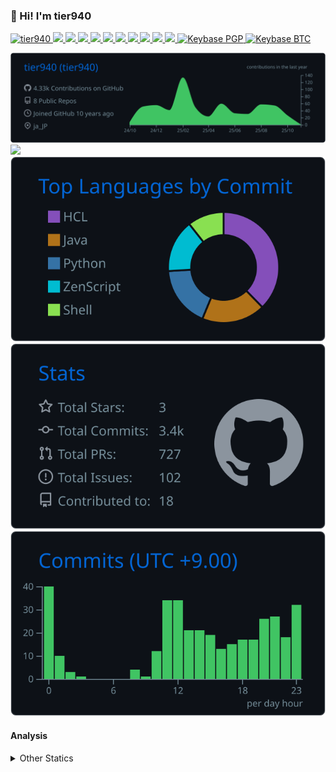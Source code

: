 ### 👋 Hi! I'm tier940

<p align="left"> 
  <a href="https://github.com/tier940/tier940/">
    <img src="https://komarev.com/ghpvc/?username=tier940" alt="tier940" />
  </a>
  <a href="http://twitter.com/tier940">
    <img height="20" src="https://img.shields.io/twitter/follow/tier940?label=Twitter&logo=twitter&style=flat" />
  </a>
  <a href="https://github.com/tier940">
    <img height="20" src="https://img.shields.io/github/followers/tier940?label=follow&logo=github&style=flat" />
  </a>
  <a href="https://www.reddit.com/user/tier940">
    <img height="20" src="https://img.shields.io/reddit/user-karma/combined/tier940?label=Reddit&logo=reddit&style=flat" />
  </a>
  <a href="https://stackoverflow.com/users/17317833/tier940">
    <img height="20" src="https://img.shields.io/stackexchange/stackoverflow/r/17317833?label=StackOverflow&logo=stack-overflow&style=flat" />
  </a>
  <a href="https://zenn.dev/tier940">
    <img height="20" src="https://zenn.badge.nikaera.com/s/tier940/likes" />
  </a>
  <a href="https://zenn.dev/tier940">
    <img height="20" src="https://zenn.badge.nikaera.com/s/tier940/followers" />
  </a>
  <a href="https://zenn.dev/tier940">
    <img height="20" src="https://zenn.badge.nikaera.com/s/tier940/articles" />
  </a>
  <a href="http://qiita.com/tier940">
    <img height="20" src="https://qiita-badge.apiapi.app/s/tier940/posts.svg" />
  </a>
  <a href="http://qiita.com/tier940">
    <img height="20" src="https://qiita-badge.apiapi.app/s/tier940/contributions.svg" />
  </a>
  <a href="https://github.com/tier940/tier940/">
    <img height="20" src="https://github.com/tier940/tier940/actions/workflows/main.yml/badge.svg" />
  </a>
  <a href="https://keybase.io/tier940">
    <img alt="Keybase PGP" src="https://img.shields.io/keybase/pgp/tier940">
  </a>
  <a href="https://keybase.io/tier940">
    <img alt="Keybase BTC" src="https://img.shields.io/keybase/btc/tier940">
  </a>
</p>

[![](https://raw.githubusercontent.com/tier940/tier940/main/profile-summary-card-output/github_dark/0-profile-details.svg)](https://github.com/vn7n24fzkq/github-profile-summary-cards)
[![](https://raw.githubusercontent.com/tier940/tier940/main/profile-summary-card-output/github_dark/1-repos-per-language.svg)](https://github.com/vn7n24fzkq/github-profile-summary-cards) [![](https://raw.githubusercontent.com/tier940/tier940/main/profile-summary-card-output/github_dark/2-most-commit-language.svg)](https://github.com/vn7n24fzkq/github-profile-summary-cards)
[![](https://raw.githubusercontent.com/tier940/tier940/main/profile-summary-card-output/github_dark/3-stats.svg)](https://github.com/vn7n24fzkq/github-profile-summary-cards) [![](https://raw.githubusercontent.com/tier940/tier940/main/profile-summary-card-output/github_dark/4-productive-time.svg)](https://github.com/vn7n24fzkq/github-profile-summary-cards)


#### Analysis
<!-- <img height="150" src="https://github.com/tier940/tier940/blob/master/images/stat.svg" alt="Alternative Text"/> -->

<details>
  <summary>Other Statics</summary>
  <!--START_SECTION:waka-->
![Code Time](http://img.shields.io/badge/Code%20Time-4%2C428%20hrs%2049%20mins-blue)

**🐱 My GitHub Data** 

> 📦 35.0 kB Used in GitHub's Storage 
 > 
> 💼 Opted to Hire
 > 
> 📜 8 Public Repositories 
 > 
> 🔑 5 Private Repositories 
 > 
**I'm an Early 🐤** 

```text
🌞 Morning                2669 commits        ████░░░░░░░░░░░░░░░░░░░░░   16.40 % 
🌆 Daytime                5924 commits        █████████░░░░░░░░░░░░░░░░   36.40 % 
🌃 Evening                5985 commits        █████████░░░░░░░░░░░░░░░░   36.78 % 
🌙 Night                  1695 commits        ███░░░░░░░░░░░░░░░░░░░░░░   10.42 % 
```
📅 **I'm Most Productive on Saturday** 

```text
Monday                   1620 commits        ██░░░░░░░░░░░░░░░░░░░░░░░   09.96 % 
Tuesday                  2648 commits        ████░░░░░░░░░░░░░░░░░░░░░   16.27 % 
Wednesday                2007 commits        ███░░░░░░░░░░░░░░░░░░░░░░   12.33 % 
Thursday                 1689 commits        ███░░░░░░░░░░░░░░░░░░░░░░   10.38 % 
Friday                   2277 commits        ███░░░░░░░░░░░░░░░░░░░░░░   13.99 % 
Saturday                 3044 commits        █████░░░░░░░░░░░░░░░░░░░░   18.71 % 
Sunday                   2988 commits        █████░░░░░░░░░░░░░░░░░░░░   18.36 % 
```


📊 **This Week I Spent My Time On** 

```text
🕑︎ Time Zone: Asia/Tokyo

💬 Programming Languages: 
Other                    36 hrs 5 mins       █████████████████████░░░░   82.98 % 
Java                     4 hrs 31 mins       ███░░░░░░░░░░░░░░░░░░░░░░   10.42 % 
Gradle                   40 mins             ░░░░░░░░░░░░░░░░░░░░░░░░░   01.55 % 
JSON                     38 mins             ░░░░░░░░░░░░░░░░░░░░░░░░░   01.46 % 
Markdown                 28 mins             ░░░░░░░░░░░░░░░░░░░░░░░░░   01.10 % 

🔥 Editors: 
Edge                     35 hrs 20 mins      ████████████████████░░░░░   81.28 % 
IntelliJ IDEA            6 hrs 20 mins       ████░░░░░░░░░░░░░░░░░░░░░   14.58 % 
VS Code                  1 hr 6 mins         █░░░░░░░░░░░░░░░░░░░░░░░░   02.53 % 
Chrome                   42 mins             ░░░░░░░░░░░░░░░░░░░░░░░░░   01.61 % 

💻 Operating System: 
Windows                  36 hrs 46 mins      █████████████████████░░░░   84.55 % 
Mac                      5 hrs 31 mins       ███░░░░░░░░░░░░░░░░░░░░░░   12.69 % 
Unknown OS               42 mins             ░░░░░░░░░░░░░░░░░░░░░░░░░   01.61 % 
Linux                    29 mins             ░░░░░░░░░░░░░░░░░░░░░░░░░   01.14 % 
```

**I Mostly Code in Java** 

```text
Java                     15 repos            ████████████░░░░░░░░░░░░░   50.00 % 
ZenScript                3 repos             ██░░░░░░░░░░░░░░░░░░░░░░░   10.00 % 
Shell                    2 repos             ██░░░░░░░░░░░░░░░░░░░░░░░   06.67 % 
Python                   2 repos             ██░░░░░░░░░░░░░░░░░░░░░░░   06.67 % 
HTML                     1 repo              █░░░░░░░░░░░░░░░░░░░░░░░░   03.33 % 
```



**Timeline**

![Lines of Code chart](https://raw.githubusercontent.com/tier940/tier940/main/assets/bar_graph.png)


 Last Updated on 08/09/2024 00:59:59 UTC
<!--END_SECTION:waka-->
</details>
